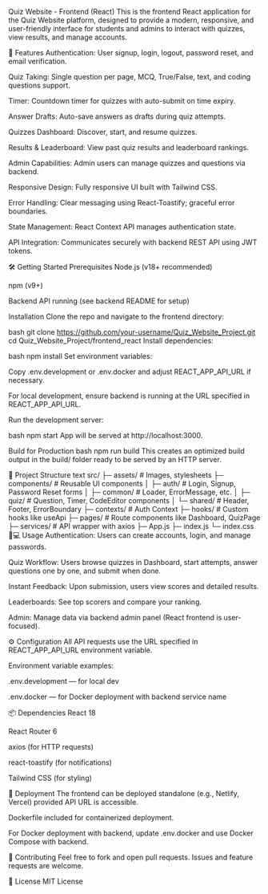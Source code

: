 Quiz Website - Frontend (React)
This is the frontend React application for the Quiz Website platform, designed to provide a modern, responsive, and user-friendly interface for students and admins to interact with quizzes, view results, and manage accounts.

🚀 Features
Authentication: User signup, login, logout, password reset, and email verification.

Quiz Taking: Single question per page, MCQ, True/False, text, and coding questions support.

Timer: Countdown timer for quizzes with auto-submit on time expiry.

Answer Drafts: Auto-save answers as drafts during quiz attempts.

Quizzes Dashboard: Discover, start, and resume quizzes.

Results & Leaderboard: View past quiz results and leaderboard rankings.

Admin Capabilities: Admin users can manage quizzes and questions via backend.

Responsive Design: Fully responsive UI built with Tailwind CSS.

Error Handling: Clear messaging using React-Toastify; graceful error boundaries.

State Management: React Context API manages authentication state.

API Integration: Communicates securely with backend REST API using JWT tokens.

🛠️ Getting Started
Prerequisites
Node.js (v18+ recommended)

npm (v9+)

Backend API running (see backend README for setup)

Installation
Clone the repo and navigate to the frontend directory:

bash
git clone https://github.com/your-username/Quiz_Website_Project.git
cd Quiz_Website_Project/frontend_react
Install dependencies:

bash
npm install
Set environment variables:

Copy .env.development or .env.docker and adjust REACT_APP_API_URL if necessary.

For local development, ensure backend is running at the URL specified in REACT_APP_API_URL.

Run the development server:

bash
npm start
App will be served at http://localhost:3000.

Build for Production
bash
npm run build
This creates an optimized build output in the build/ folder ready to be served by an HTTP server.

🧩 Project Structure
text
src/
 ├─ assets/         # Images, stylesheets
 ├─ components/     # Reusable UI components
 │   ├─ auth/       # Login, Signup, Password Reset forms
 │   ├─ common/     # Loader, ErrorMessage, etc.
 │   ├─ quiz/       # Question, Timer, CodeEditor components
 │   └─ shared/     # Header, Footer, ErrorBoundary
 ├─ contexts/       # Auth Context
 ├─ hooks/          # Custom hooks like useApi
 ├─ pages/          # Route components like Dashboard, QuizPage
 ├─ services/       # API wrapper with axios
 ├─ App.js
 ├─ index.js
 └─ index.css
🧑💻 Usage
Authentication: Users can create accounts, login, and manage passwords.

Quiz Workflow: Users browse quizzes in Dashboard, start attempts, answer questions one by one, and submit when done.

Instant Feedback: Upon submission, users view scores and detailed results.

Leaderboards: See top scorers and compare your ranking.

Admin: Manage data via backend admin panel (React frontend is user-focused).

⚙️ Configuration
All API requests use the URL specified in REACT_APP_API_URL environment variable.

Environment variable examples:

.env.development — for local dev

.env.docker — for Docker deployment with backend service name

📦 Dependencies
React 18

React Router 6

axios (for HTTP requests)

react-toastify (for notifications)

Tailwind CSS (for styling)

🚀 Deployment
The frontend can be deployed standalone (e.g., Netlify, Vercel) provided API URL is accessible.

Dockerfile included for containerized deployment.

For Docker deployment with backend, update .env.docker and use Docker Compose with backend.

🤝 Contributing
Feel free to fork and open pull requests. Issues and feature requests are welcome.

📄 License
MIT License